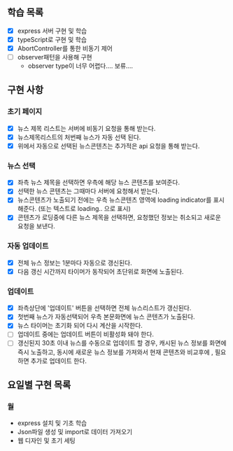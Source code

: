 ## 학습 목록
 - [X] express 서버 구현 및 학습
 - [X] typeScript로 구현 및 학습
 - [X] AbortController를 통한 비동기 제어
 - [ ] observer패턴을 사용해 구현
   - observer type이 너무 어렵다.... 보류....

## 구현 사항
### 초기 페이지
 - [X] 뉴스 제목 리스트는 서버에 비동기 요청을 통해 받는다.
 - [X] 뉴스제목리스트의 처번째 뉴스가 자동 선택 된다.
 - [X] 위에서 자동으로 선택된 뉴스콘텐츠는 추가적은 api 요청을 통해 받는다.

### 뉴스 선택
 - [X] 좌측 뉴스 제목을 선택하면 우측에 해당 뉴스 콘텐츠를 보여준다.
 - [X] 선택한 뉴스 콘텐츠는 그때마다 서버에 요청해서 받는다.
 - [X] 뉴스콘텐츠가 노출되기 전에는 우측 뉴스콘텐츠 영역에 loading indicator를 표시해준다. (또는 텍스트로 loading.. 으로 표시)
 - [X] 콘텐츠가 로딩중에 다른 뉴스 제목을 선택하면, 요청했던 정보는 취소되고 새로운 요청을 보낸다.

### 자동 업데이트
 - [X] 전체 뉴스 정보는 1분마다 자동으로 갱신된다.
 - [X] 다음 갱신 시간까지 타이머가 동작되어 초단위로 화면에 노출된다.

### 업데이트
 - [X] 좌측상단에 '업데이트' 버튼을 선택하면 전체 뉴스리스트가 갱신된다.
 - [X] 첫번째 뉴스가 자동선택되어 우측 본문화면에 뉴스 콘텐츠가 노출된다.
 - [X] 뉴스 타이머는 초기화 되어 다시 계산을 시작한다.
 - [ ] 업데이트 중에는 업데이트 버튼이 비활성화 돼야 한다.
 - [ ] 갱신된지 30초 이내 뉴스를 수동으로 업데이트 할 경우, 캐시된 뉴스 정보를 화면에 즉시 노출하고, 동시에 새로운 뉴스 정보를 가져와서 현재 콘텐츠와 비교후에 , 필요하면 추가로 업데이트 한다.

## 요일별 구현 목록
### 월
 - express 설치 및 기초 학습
 - Json파일 생성 및 import로 데이터 가져오기
 - 웹 디자인 및 초기 세팅

